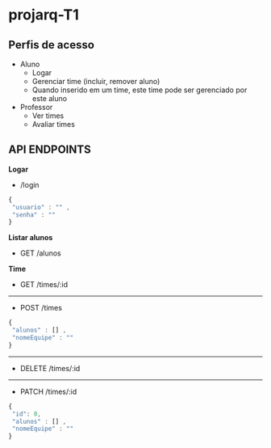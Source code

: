 # projarq-T1

## Perfis de acesso
 - Aluno
    - Logar
    - Gerenciar time (incluir, remover aluno)
    - Quando inserido em um time, este time pode ser gerenciado por este aluno
 - Professor
    - Ver times
    - Avaliar times
  
## API ENDPOINTS

**Logar**

  - /login 
  
   ```javascript
   {
    "usuario" : "" ,
    "senha" : ""
   }
   ```
   
   **Listar alunos**
  - GET /alunos


   **Time**
  - GET /times/:id
  
  __________________

  
  - POST /times
  
   ```javascript
   {
    "alunos" : [] ,
    "nomeEquipe" : ""
   }
   ```

  __________________
 
  
  - DELETE /times/:id

  __________________

  - PATCH /times/:id
   
   ```javascript
   {
    "id": 0,
    "alunos" : [] ,
    "nomeEquipe" : ""
   }
   ```
   
   
  
